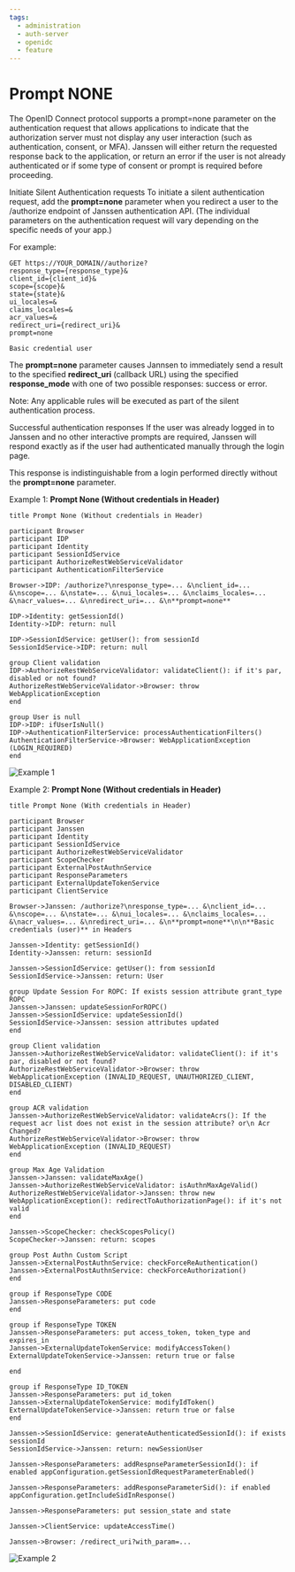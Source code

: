 ```yaml
---
tags:
  - administration
  - auth-server
  - openidc
  - feature
---
```


# Prompt NONE

The OpenID Connect protocol supports a prompt=none parameter on the authentication request that allows applications to indicate that the authorization server must not display any user interaction (such as authentication, consent, or MFA). Janssen will either return the requested response back to the application, or return an error if the user is not already authenticated or if some type of consent or prompt is required before proceeding.

Initiate Silent Authentication requests
To initiate a silent authentication request, add the **prompt=none** parameter when you
redirect a user to the /authorize endpoint of Janssen authentication API.
(The individual parameters on the authentication request will vary depending on the specific needs of your app.)

For example:

```
GET https://YOUR_DOMAIN//authorize?
response_type={response_type}&
client_id={client_id}&
scope={scope}&
state={state}&
ui_locales=&
claims_locales=&
acr_values=&
redirect_uri={redirect_uri}&
prompt=none

Basic credential user
```

The **prompt=none** parameter causes Jannsen to immediately send a result to the specified
**redirect_uri** (callback URL) using the specified **response_mode** with one of two possible
responses: success or error.

Note: Any applicable rules will be executed as part of the silent authentication process.

Successful authentication responses
If the user was already logged in to Janssen and no other interactive prompts are required, Janssen
will respond exactly as if the user had authenticated manually through the login page.

This response is indistinguishable from a login performed directly without the **prompt=none** parameter.

Example 1: **Prompt None (Without credentials in Header)**
```
title Prompt None (Without credentials in Header)

participant Browser
participant IDP
participant Identity
participant SessionIdService
participant AuthorizeRestWebServiceValidator
participant AuthenticationFilterService

Browser->IDP: /authorize?\nresponse_type=... &\nclient_id=... &\nscope=... &\nstate=... &\nui_locales=... &\nclaims_locales=... &\nacr_values=... &\nredirect_uri=... &\n**prompt=none**

IDP->Identity: getSessionId()
Identity->IDP: return: null

IDP->SessionIdService: getUser(): from sessionId
SessionIdService->IDP: return: null

group Client validation
IDP->AuthorizeRestWebServiceValidator: validateClient(): if it's par, disabled or not found?
AuthorizeRestWebServiceValidator->Browser: throw WebApplicationException
end

group User is null
IDP->IDP: ifUserIsNull()
IDP->AuthenticationFilterService: processAuthenticationFilters()
AuthenticationFilterService->Browser: WebApplicationException (LOGIN_REQUIRED)
end
```
![Example 1](../../../assets/prompt_none_1.png)

Example 2: **Prompt None (Without credentials in Header)**
```
title Prompt None (With credentials in Header)

participant Browser
participant Janssen
participant Identity
participant SessionIdService
participant AuthorizeRestWebServiceValidator
participant ScopeChecker
participant ExternalPostAuthnService
participant ResponseParameters
participant ExternalUpdateTokenService
participant ClientService

Browser->Janssen: /authorize?\nresponse_type=... &\nclient_id=... &\nscope=... &\nstate=... &\nui_locales=... &\nclaims_locales=... &\nacr_values=... &\nredirect_uri=... &\n**prompt=none**\n\n**Basic credentials (user)** in Headers

Janssen->Identity: getSessionId()
Identity->Janssen: return: sessionId

Janssen->SessionIdService: getUser(): from sessionId
SessionIdService->Janssen: return: User

group Update Session For ROPC: If exists session attribute grant_type ROPC
Janssen->Janssen: updateSessionForROPC()
Janssen->SessionIdService: updateSessionId()
SessionIdService->Janssen: session attributes updated
end

group Client validation
Janssen->AuthorizeRestWebServiceValidator: validateClient(): if it's par, disabled or not found?
AuthorizeRestWebServiceValidator->Browser: throw WebApplicationException (INVALID_REQUEST, UNAUTHORIZED_CLIENT, DISABLED_CLIENT)
end

group ACR validation
Janssen->AuthorizeRestWebServiceValidator: validateAcrs(): If the request acr list does not exist in the session attribute? or\n Acr Changed?
AuthorizeRestWebServiceValidator->Browser: throw WebApplicationException (INVALID_REQUEST)
end

group Max Age Validation
Janssen->Janssen: validateMaxAge()
Janssen->AuthorizeRestWebServiceValidator: isAuthnMaxAgeValid()
AuthorizeRestWebServiceValidator->Janssen: throw new WebApplicationException(): redirectToAuthorizationPage(): if it's not valid
end

Janssen->ScopeChecker: checkScopesPolicy()
ScopeChecker->Janssen: return: scopes

group Post Authn Custom Script
Janssen->ExternalPostAuthnService: checkForceReAuthentication()
Janssen->ExternalPostAuthnService: checkForceAuthorization()
end

group if ResponseType CODE
Janssen->ResponseParameters: put code
end

group if ResponseType TOKEN
Janssen->ResponseParameters: put access_token, token_type and expires_in
Janssen->ExternalUpdateTokenService: modifyAccessToken()
ExternalUpdateTokenService->Janssen: return true or false

end

group if ResponseType ID_TOKEN
Janssen->ResponseParameters: put id_token
Janssen->ExternalUpdateTokenService: modifyIdToken()
ExternalUpdateTokenService->Janssen: return true or false
end

Janssen->SessionIdService: generateAuthenticatedSessionId(): if exists sessionId
SessionIdService->Janssen: return: newSessionUser

Janssen->ResponseParameters: addRespnseParameterSessionId(): if enabled appConfiguration.getSessionIdRequestParameterEnabled()

Janssen->ResponseParameters: addResponseParameterSid(): if enabled appConfiguration.getIncludeSidInResponse()

Janssen->ResponseParameters: put session_state and state

Janssen->ClientService: updateAccessTime()

Janssen->Browser: /redirect_uri?with_param=...
```
![Example 2](../../../assets/prompt_none_2.png)
